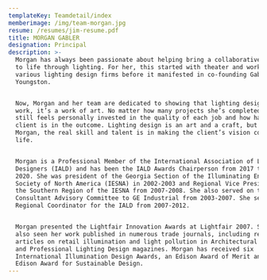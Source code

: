```yaml
---
templateKey: Teamdetail/index
memberimage: /img/team-morgan.jpg
resume: /resumes/jim-resume.pdf
title: MORGAN GABLER
designation: Principal
description: >-
  Morgan has always been passionate about helping bring a collaborative vision
  to life through lighting. For her, this started with theater and working in
  various lighting design firms before it manifested in co-founding Gabler
  Youngston.


  Now, Morgan and her team are dedicated to showing that lighting design isn’t
  work, it’s a work of art. No matter how many projects she’s completed, Morgan
  still feels personally invested in the quality of each job and how happy the
  client is in the outcome. Lighting design is an art and a craft, but for
  Morgan, the real skill and talent is in making the client’s vision come to
  life.


  Morgan is a Professional Member of the International Association of Lighting
  Designers (IALD) and has been the IALD Awards Chairperson from 2017 through
  2020. She was president of the Georgia Section of the Illuminating Engineering
  Society of North America (IESNA) in 2002-2003 and Regional Vice President for
  the Southern Region of the IESNA from 2007-2008. She also served on the
  Consultant Advisory Committee to GE Industrial from 2003-2007. She served as a
  Regional Coordinator for the IALD from 2007-2012.


  Morgan presented the Lightfair Innovation Awards at Lightfair 2007. She has
  also seen her work published in numerous trade journals, including recent
  articles on retail illumination and light pollution in Architectural Lighting
  and Professional Lighting Design magazines. Morgan has received six
  International Illumination Design Awards, an Edison Award of Merit and an
  Edison Award for Sustainable Design.
---
```


